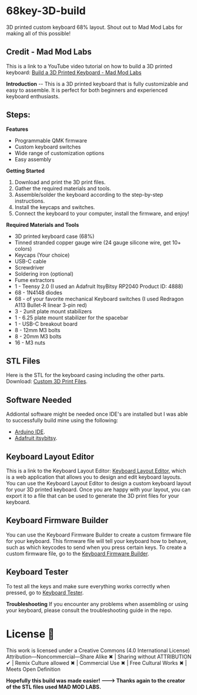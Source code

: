 # 68key-3D-build
3D printed custom keyboard 68% layout. 
Shout out to Mad Mod Labs for making all of this possible! 

## Credit - Mad Mod Labs
This is a link to a YouTube video tutorial on how to build a 3D printed keyboard: [Build a 3D Printed Keyboard - Mad Mod Labs](https://youtu.be/iOeYkLlq9Ds?si=ZG3G4y8M3djpxZ7P)

**Introduction** --
This is a 3D printed keyboard that is fully customizable and easy to assemble. It is perfect for both beginners and experienced keyboard enthusiasts.

## Steps: <br>
**Features**
* Programmable QMK firmware
* Custom keyboard switches
* Wide range of customization options
* Easy assembly

**Getting Started**
1. Download and print the 3D print files.
2. Gather the required materials and tools.
3. Assemble/solder the keyboard according to the step-by-step instructions.
4. Install the keycaps and switches.
5. Connect the keyboard to your computer, install the firmware, and enjoy!

**Required Materials and Tools**
* 3D printed keyboard case (68%)
* Tinned stranded copper gauge wire (24 gauge silicone wire, get 10+ colors)
* Keycaps (Your choice)
* USB-C cable
* Screwdriver
* Soldering iron (optional)
* Fume extractors
* 1 - Teensy 2.0 (I used an Adafruit ItsyBitsy RP2040 Product ID: 4888)
* 68 - 1N4148 diodes
* 68 - of your favorite mechanical Keyboard switches (I used Redragon A113 Bullet-R linear 3-pin red)
* 3 - 2unit plate mount stabilizers
* 1 - 6.25 plate mount stabilizer for the spacebar
* 1 - USB-C breakout board
* 8 - 12mm M3 bolts
* 8 - 20mm M3 bolts
* 16 - M3 nuts

## STL Files
Here is the STL for the keyboard casing including the other parts. <br>
Download: [Custom 3D Print Files](https://www.printables.com/model/307908-mechanical-keyboard-68-key-65/).

## Software Needed
Addiontal software might be needed once IDE's are installed but I was able to successfully build mine using the following: <br>
* [Arduino IDE](https://www.arduino.cc/en/software/).
* [Adafruit itsybitsy](https://www.adafruit.com/product/4888/).

## Keyboard Layout Editor
This is a link to the Keyboard Layout Editor: [Keyboard Layout Editor](http://www.keyboard-layout-editor.com/#/), which is a web application that allows you to design and edit keyboard layouts.
You can use the Keyboard Layout Editor to design a custom keyboard layout for your 3D printed keyboard. Once you are happy with your layout, you can export it to a file that can be used to generate the 3D print files for your keyboard.

## Keyboard Firmware Builder
You can use the Keyboard Firmware Builder to create a custom firmware file for your keyboard. This firmware file will tell your keyboard how to behave, such as which keycodes to send when you press certain keys.
To create a custom firmware file, go to the [Keyboard Firmware Builder](https://kbfirmware.com/).

## Keyboard Tester
To test all the keys and make sure everything works correctly when pressed, go to [Keyboard Tester](https://www.keyboardtester.com/).

**Troubleshooting**
If you encounter any problems when assembling or using your keyboard, please consult the troubleshooting guide in the repo.

# License 
This work is licensed under a
Creative Commons (4.0 International License)
Attribution—Noncommercial—Share Alike
✖ | Sharing without ATTRIBUTION
✔ | Remix Culture allowed
✖ | Commercial Use
✖ | Free Cultural Works
✖ | Meets Open Definition


**Hopefully this build was made easier! ---> Thanks again to the creator of the STL files used MAD MOD LABS.**
